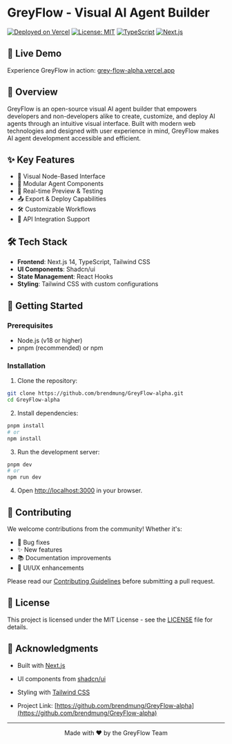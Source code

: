# GreyFlow - Visual AI Agent Builder

[![Deployed on Vercel](https://img.shields.io/badge/Deployed%20on-Vercel-black?style=for-the-badge&logo=vercel)](https://grey-flow-alpha.vercel.app)
[![License: MIT](https://img.shields.io/badge/License-MIT-yellow.svg?style=for-the-badge)](https://opensource.org/licenses/MIT)
[![TypeScript](https://img.shields.io/badge/TypeScript-007ACC?style=for-the-badge&logo=typescript&logoColor=white)](https://www.typescriptlang.org/)
[![Next.js](https://img.shields.io/badge/Next.js-000000?style=for-the-badge&logo=next.js&logoColor=white)](https://nextjs.org/)

## 🚀 Live Demo

Experience GreyFlow in action: [grey-flow-alpha.vercel.app](https://grey-flow-alpha.vercel.app)

## 🎯 Overview

GreyFlow is an open-source visual AI agent builder that empowers developers and non-developers alike to create, customize, and deploy AI agents through an intuitive visual interface. Built with modern web technologies and designed with user experience in mind, GreyFlow makes AI agent development accessible and efficient.

## ✨ Key Features

- 🎨 Visual Node-Based Interface
- 🔌 Modular Agent Components
- 🔄 Real-time Preview & Testing
- 📤 Export & Deploy Capabilities
- 🛠️ Customizable Workflows
- 🤝 API Integration Support

## 🛠️ Tech Stack

- **Frontend**: Next.js 14, TypeScript, Tailwind CSS
- **UI Components**: Shadcn/ui
- **State Management**: React Hooks
- **Styling**: Tailwind CSS with custom configurations

## 🚀 Getting Started

### Prerequisites

- Node.js (v18 or higher)
- pnpm (recommended) or npm

### Installation

1. Clone the repository:
```bash
git clone https://github.com/brendmung/GreyFlow-alpha.git
cd GreyFlow-alpha
```

2. Install dependencies:
```bash
pnpm install
# or
npm install
```

3. Run the development server:
```bash
pnpm dev
# or
npm run dev
```

4. Open [http://localhost:3000](http://localhost:3000) in your browser.

## 🤝 Contributing

We welcome contributions from the community! Whether it's:

- 🐛 Bug fixes
- ✨ New features
- 📚 Documentation improvements
- 🎨 UI/UX enhancements

Please read our [Contributing Guidelines](CONTRIBUTING.md) before submitting a pull request.

## 📜 License

This project is licensed under the MIT License - see the [LICENSE](LICENSE) file for details.

## 🙏 Acknowledgments

- Built with [Next.js](https://nextjs.org/)
- UI components from [shadcn/ui](https://ui.shadcn.com/)
- Styling with [Tailwind CSS](https://tailwindcss.com/)

- Project Link: [https://github.com/brendmung/GreyFlow-alpha](https://github.com/brendmung/GreyFlow-alpha)

---

<p align="center">Made with ❤️ by the GreyFlow Team</p>
